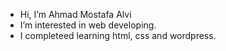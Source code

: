 - Hi, I’m Ahmad Mostafa Alvi
- I’m interested in web developing.
- I completeed learning html, css and wordpress.

<!---
mealvii/mealvii is a ✨ special ✨ repository because its `README.md` (this file) appears on your GitHub profile.
You can click the Preview link to take a look at your changes.
--->
